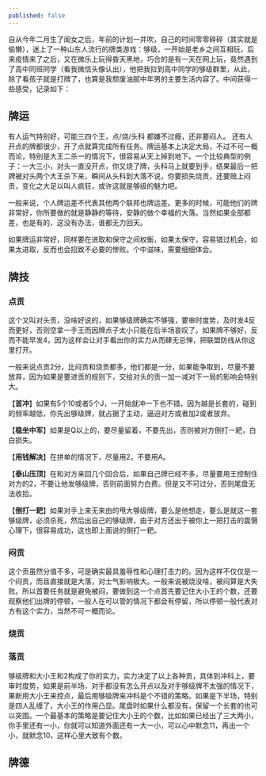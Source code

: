 ```yaml
---
published: false
---
```

自从今年二月生了闺女之后，年前的计划一并吹，自己的时间零零碎碎（其实就是偷懒），迷上了一种山东人流行的牌类游戏：够级，一开始是老乡之间互相玩，后来疫情来了之后，又在微乐上玩得昏天黑地，巧合的是有一天在网上玩，竟然遇到了高中同班同学（看我微信头像认出），他把我拉到高中同学的够级群里，从此，除了看孩子就是打牌了，也算是我颓废油腻中年男的主要生活内容了。中间获得一些感受，记录如下：

## 牌运

有人运气特别好，可能三四个王，点/烧/头科 都嫌不过瘾，还非要闷人。 还有人开点的牌都很少，开了点就算完成所有任务。牌运基本上决定大局，不过不可一概而论，特别是大王二杀一的情况下，很容易从天上掉到地下。一个比较典型的例子：一大三小，对头一直没开点，你又烧了牌，头科马上就要到手，结果最后一把牌被对头两个大王杀下来，瞬间从头科到大落不说，你要损失烧贡，还要赔上闷贡，变化之大足以叫人疯狂，或许这就是够级的魅力吧。

一般来说，个人牌运差不代表其他两个联邦也牌运差。更多的时候，可能他们的牌非常好，你所要做的就是静静的等待，安静的做个幸福的大落。当然如果全部都差，也是有的，这没有办法，谁都无力回天。

如果牌运非常好，同样要在进取和保守之间权衡，如果太保守，容易错过机会，如果太进取，反而也会招致不必要的惨败。个中滋味，需要细细体会。

## 牌技

### 点贡

这个又叫对头贡，没啥好说的，如果够级牌确实不够强，要审时度势，及时发4反而更好，否则空拿一手王而因牌点子太小只能在后半场哀叹了。如果牌不够好，反而不能早发4，因为这样会让对手看出你的实力从而肆无忌惮，把联盟防线从你这里打开。

一般来说点贡2分，比闷贡和烧贡都多，他们都是一分，如果能争取到，尽量不要放弃，因为如果是要进贡的规则下，交给对头的贡一加一减对下一局的影响会特别大。

【**首冲**】如果有5个10或者5个J，一开始就冲一下也不错，因为越是长套的，碰到的频率越低，你先出够级牌，就占据了主动，逼迫对方或者加2或者放弃。

【**稳坐中军**】如果是Q以上的，要尽量留着，不要先出，否则被对方倒打一耙，白白损失。

【**用钱解决**】在拼单的情况下，尽量用2，不要用A。

【**泰山压顶**】在和对方来回几个回合后，如果自己牌已经不多，尽量要用王控制住对方的2，不要让他发够级牌，否则前面努力白费。但是又不可过分，否则尾盘无法收拾。

【**倒打一耙**】如果对手上来无来由的甩大够级牌，要么是他想走，要么是就这一套够级牌，必须杀死，然后出自己的够级牌，由于对方还出于被你上一把打击的震慑心理下，很容易成功，这也即上面说的倒打一耙。

### 闷贡

这个贡虽然分值不多，可是确实最具羞辱性和心理打击力的。因为这样不仅仅是一个闷贡，而且直接就是大落，对士气影响极大。一般来说被烧没啥，被闷算是大失败。所以首要任务就是避免被闷，要做到这一个点首先要记住大小王的个数，还要观察他们出牌的停顿，一般人在可以管的情况下都会有停留，所以停顿一般代表对方有这个实力，当然不可一概而论。



### 烧贡

### 落贡

够级牌和大小王和2构成了你的实力，实力决定了以上各种贡，具体到冲科上，要审时度势，如果是前半场，对手都没有怎么开点以及对手够级牌不太强的情况下，果断用大小王来控点，最后用够级牌来冲科是个不错的策略。如果是下半场，特别是四人乱缠了，大小王的作用凸显。尾盘时如果什么都没有，保留一个长套的也可以突围。一个最基本的策略是要记住大小王的个数，比如如果已经出了三大两小，你手里还有一小，你就可以知道外面还有一大一小，可以心中默念11，再出一个小，就默念10，这样心里大致有个数。

## 牌德